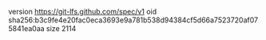version https://git-lfs.github.com/spec/v1
oid sha256:b3c9fe4e20fac0eca3693e9a781b538d94384cf5d66a7523720af075841ea0aa
size 2114

